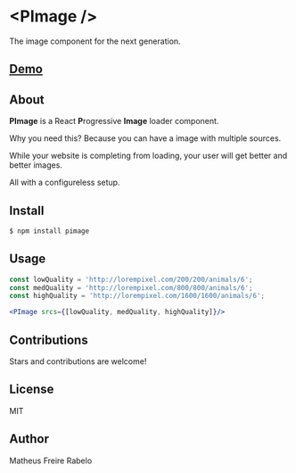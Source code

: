 # &lt;PImage /&gt;
The image component for the next generation.

## [Demo](https://matheusrabelo.github.io/PImage/stories)

## About
**PImage** is a React **P**rogressive **Image** loader component. 

Why you need this? Because you can have a image with multiple sources.

While your website is completing from loading, your user will get better and better images.

All with a configureless setup.

## Install
```bash
$ npm install pimage
```

## Usage
```jsx
const lowQuality = 'http://lorempixel.com/200/200/animals/6';
const medQuality = 'http://lorempixel.com/800/800/animals/6';
const highQuality = 'http://lorempixel.com/1600/1600/animals/6';

<PImage srcs={[lowQuality, medQuality, highQuality]}/>
```

## Contributions
Stars and contributions are welcome!

## License
MIT

## Author
Matheus Freire Rabelo
